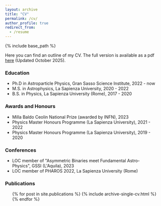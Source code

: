 ```yaml
---
layout: archive
title: "CV"
permalink: /cv/
author_profile: true
redirect_from:
  - /resume
---
```


{% include base_path %}

Here you can find an outline of my CV. The full version is available as a pdf [here](/files/CV_2025.pdf) (Updated October 2025).

### Education

* Ph.D in Astroparticle Physics, Gran Sasso Science Institute, 2022 - now
* M.S. in Astrophysics, La Sapienza University, 2020 - 2022
* B.S. in Physics, La Sapienza University (Rome), 2017 - 2020

### Awards and Honours

* Milla Baldo Ceolin National Prize (awarded by INFN), 2023
* Physics Master Honours Programme (La Sapienza University), 2021 - 2022
* Physics Master Honours Programme (La Sapienza University), 2019 - 2020

### Conferences

* LOC member of "Asymmetric Binaries meet Fundamental Astro-Physics", GSSI (L'Aquila), 2023
* LOC member of PHAROS 2022, La Sapienza University (Rome)

### Publications

  <ul>{% for post in site.publications %}
    {% include archive-single-cv.html %}
  {% endfor %}</ul>
  
<!--   
### Skills
======
* Skill 1
* Skill 2
  * Sub-skill 2.1
  * Sub-skill 2.2
  * Sub-skill 2.3
* Skill 3


### Talks
======
  <ul>{% for post in site.talks %}
    {% include archive-single-talk-cv.html %}
  {% endfor %}</ul>
  
### Teaching
======
  <ul>{% for post in site.teaching %}
    {% include archive-single-cv.html %}
  {% endfor %}</ul>
  
### Service and leadership
======
* Currently signed in to 43 different slack teams -->
